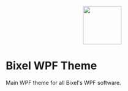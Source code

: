 
<p align="center">
  <img height="100" src="https://github.com/StrykeDev/bixel-suite/blob/main/bixel-php-website/assats/brand/Logo_Bixel_G_x256.png">
</p>

# Bixel WPF Theme

Main WPF theme for all Bixel's WPF software.
